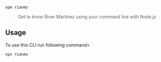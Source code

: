 `npm rianmz`

> Get to know River Martinez using your command line with Node.js

## Usage

To use this CLI run following command>

```sh
npx rianmz
```